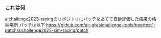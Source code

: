 ### これは何
aichallenge2023-racingのリポジトリにパッチをあてて自動評価した結果の格納場所
パッチは以下
https://github.com/air-gh/aichallenge-tools/tree/test1-patch/aichallenge2023-sim-racing/patch
